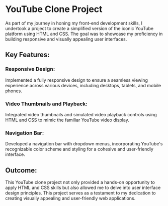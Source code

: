 # YouTube Clone Project

As part of my journey in honing my front-end development skills, I undertook a project to create a simplified version of the iconic YouTube platform using HTML and CSS. The goal was to showcase my proficiency in building responsive and visually appealing user interfaces.

## Key Features:

### Responsive Design:

Implemented a fully responsive design to ensure a seamless viewing experience across various devices, including desktops, tablets, and mobile phones.


### Video Thumbnails and Playback:

Integrated video thumbnails and simulated video playback controls using HTML and CSS to mimic the familiar YouTube video display.

### Navigation Bar:

Developed a navigation bar with dropdown menus, incorporating YouTube's recognizable color scheme and styling for a cohesive and user-friendly interface.


## Outcome:

This YouTube clone project not only provided a hands-on opportunity to apply HTML and CSS skills but also allowed me to delve into user interface design principles. This project serves as a testament to my dedication to creating visually appealing and user-friendly web applications.
